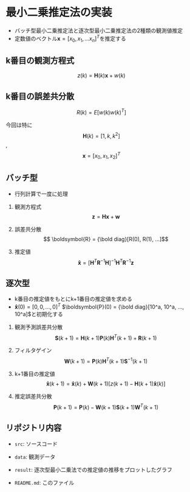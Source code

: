 
# 最小二乗推定法の実装

- バッチ型最小二乗推定法と逐次型最小二乗推定法の2種類の観測値推定
- 定数値のベクトル$\boldsymbol{x} = [x_0, x_1, ...x_n]^T$を推定する

## k番目の観測方程式

$$ z(k) = \boldsymbol{H}(k)\boldsymbol{x} + w(k) $$

## k番目の誤差共分散

$$R(k) = E[w(k)w(k)^T]$$

今回は特に $$ \boldsymbol{H}(k) = [1, k, k^2]$$,$$\boldsymbol{x} = [x_0, x_1, x_2]^T $$

## バッチ型

- 行列計算で一度に処理

1. 観測方程式 $$ \boldsymbol{z} = \boldsymbol{H}\boldsymbol{x} + \boldsymbol{w} $$

1. 誤差共分散 $$ \boldsymbol{R} = {\bold diag}[R(0), R(1), ...]$$

1. 推定値 $$ \boldsymbol{\hat{x}} = [\boldsymbol{H}^{T}\boldsymbol{R}^{-1}\boldsymbol{H}]^{-1}\boldsymbol{H}^{T}\boldsymbol{R}^{-1}\boldsymbol{z} $$

## 逐次型

- k番目の推定値をもとにk+1番目の推定値を求める
- $\boldsymbol{\hat{x}}(0) = [0, 0, ..., 0]^T$ $\boldsymbol{P}(0) = {\bold diag}[10^a, 10^a, ..., 10^a]$と初期化する

1. 観測予測誤差共分散 $$\boldsymbol{S}(k+1) = \boldsymbol{H}(k+1)\boldsymbol{P}(k)\boldsymbol{H}^T(k+1)+\boldsymbol{R}(k+1)$$

1. フィルタゲイン $$\boldsymbol{W}(k+1) = \boldsymbol{P}(k)\boldsymbol{H}^T(k+1)\boldsymbol{S}^{-1}(k+1)$$

1. k+1番目の推定値 $$\boldsymbol{\hat{x}}(k+1) = \boldsymbol{\hat{x}}(k) + \boldsymbol{W}(k+1) [z(k+1) - \boldsymbol{H}(k+1) \boldsymbol{\hat{x}} (k)]$$

1. 推定誤差共分散 $$\boldsymbol{P}(k+1) = \boldsymbol{P}(k)-\boldsymbol{W}(k+1)\boldsymbol{S}(k+1)\boldsymbol{W}^T(k+1)$$

## リポジトリ内容

- ```src```: ソースコード

- ```data```: 観測データ

- ```result```: 逐次型最小二乗法での推定値の推移をプロットしたグラフ

- ```README.md```: このファイル
